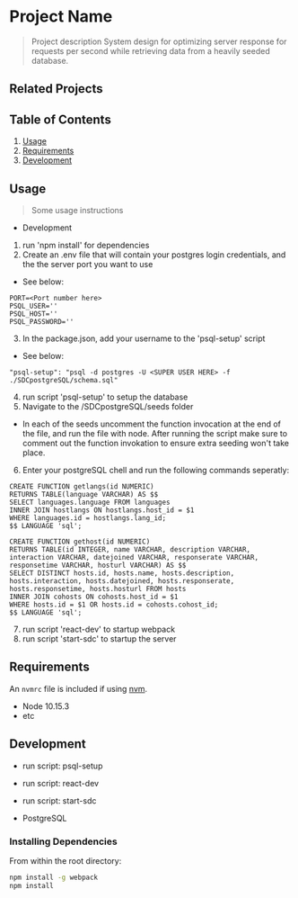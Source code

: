 # Project Name

> Project description
System design for optimizing server response for requests per second while retrieving data from a heavily seeded database.

## Related Projects

## Table of Contents

1. [Usage](#Usage)
1. [Requirements](#requirements)
1. [Development](#development)

## Usage

> Some usage instructions
* Development
1. run 'npm install' for dependencies
2. Create an .env file that will contain your postgres login credentials, and the the server port you want to use
- See below:
```
PORT=<Port number here>
PSQL_USER=''
PSQL_HOST=''
PSQL_PASSWORD=''
```
3. In the package.json, add your username to the 'psql-setup' script
- See below:
```
"psql-setup": "psql -d postgres -U <SUPER USER HERE> -f ./SDCpostgreSQL/schema.sql"
```
4. run script 'psql-setup' to setup the database
5. Navigate to the /SDCpostgreSQL/seeds folder
  - In each of the seeds uncomment the function invocation at the end of the file, and run the file with node.  After          running the script make sure to comment out the function invokation to ensure extra seeding won't take place.
6. Enter your postgreSQL chell and run the following commands seperatly:
```
CREATE FUNCTION getlangs(id NUMERIC)
RETURNS TABLE(language VARCHAR) AS $$
SELECT languages.language FROM languages
INNER JOIN hostlangs ON hostlangs.host_id = $1
WHERE languages.id = hostlangs.lang_id;
$$ LANGUAGE 'sql';

CREATE FUNCTION gethost(id NUMERIC)
RETURNS TABLE(id INTEGER, name VARCHAR, description VARCHAR, interaction VARCHAR, datejoined VARCHAR, responserate VARCHAR, responsetime VARCHAR, hosturl VARCHAR) AS $$
SELECT DISTINCT hosts.id, hosts.name, hosts.description, hosts.interaction, hosts.datejoined, hosts.responserate, hosts.responsetime, hosts.hosturl FROM hosts
INNER JOIN cohosts ON cohosts.host_id = $1
WHERE hosts.id = $1 OR hosts.id = cohosts.cohost_id;
$$ LANGUAGE 'sql';
```
7. run script 'react-dev' to startup webpack
8. run script 'start-sdc' to startup the server

## Requirements

An `nvmrc` file is included if using [nvm](https://github.com/creationix/nvm).

- Node 10.15.3
- etc

## Development

- run script: psql-setup
- run script: react-dev
- run script: start-sdc

- PostgreSQL

### Installing Dependencies

From within the root directory:

```sh
npm install -g webpack
npm install
```